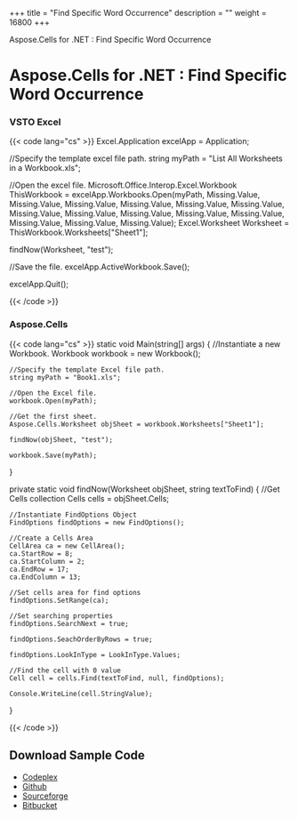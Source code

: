 +++
title = "Find Specific Word Occurrence" 
description = "" 
weight = 16800 
+++

Aspose.Cells for .NET : Find Specific Word Occurrence  

# Aspose.Cells for .NET : Find Specific Word Occurrence


### VSTO Excel

{{< code lang="cs" >}}
Excel.Application excelApp = Application;

//Specify the template excel file path.
string myPath = "List All Worksheets in a Workbook.xls";

//Open the excel file.
Microsoft.Office.Interop.Excel.Workbook ThisWorkbook = excelApp.Workbooks.Open(myPath, Missing.Value, Missing.Value,
	  Missing.Value, Missing.Value,
	  Missing.Value, Missing.Value,
	  Missing.Value, Missing.Value,
	  Missing.Value, Missing.Value,
	  Missing.Value, Missing.Value,
	  Missing.Value, Missing.Value);
Excel.Worksheet Worksheet = ThisWorkbook.Worksheets["Sheet1"];

findNow(Worksheet, "test");

//Save the file.
excelApp.ActiveWorkbook.Save();

excelApp.Quit();

{{< /code >}}

### Aspose.Cells

{{< code lang="cs" >}}
static void Main(string[] args)
{
	//Instantiate a new Workbook.
	Workbook workbook = new Workbook();

	//Specify the template Excel file path.
	string myPath = "Book1.xls";

	//Open the Excel file.
	workbook.Open(myPath);

	//Get the first sheet.
	Aspose.Cells.Worksheet objSheet = workbook.Worksheets["Sheet1"];

	findNow(objSheet, "test");

	workbook.Save(myPath);
}

private static void findNow(Worksheet objSheet, string textToFind)
{
	//Get Cells collection
	Cells cells = objSheet.Cells;

	//Instantiate FindOptions Object
	FindOptions findOptions = new FindOptions();

	//Create a Cells Area
	CellArea ca = new CellArea();
	ca.StartRow = 8;
	ca.StartColumn = 2;
	ca.EndRow = 17;
	ca.EndColumn = 13;

	//Set cells area for find options
	findOptions.SetRange(ca);

	//Set searching properties
	findOptions.SearchNext = true;

	findOptions.SeachOrderByRows = true;

	findOptions.LookInType = LookInType.Values;

	//Find the cell with 0 value
	Cell cell = cells.Find(textToFind, null, findOptions);

	Console.WriteLine(cell.StringValue);
}

{{< /code >}}

## Download Sample Code

*   [Codeplex](https://asposevsto.codeplex.com/downloads/get/1459778)
*   [Github](https://github.com/asposemarketplace/Aspose_for_VSTO/releases/download/Aspose.Cells1.1/Find.Specific.Word.Occurrence.Aspose.Cells.zip)
*   [Sourceforge](https://sourceforge.net/p/asposevsto/wiki/Home/)
*   [Bitbucket](https://bitbucket.org/asposemarketplace/aspose-for-vsto/wiki/Find%20Specific%20Word%20Occurrence)

